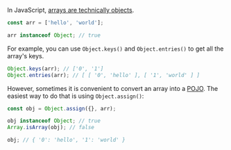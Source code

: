 In JavaScript, [arrays are technically objects](http://thecodebarbarian.com/the-80-20-guide-to-javascript-arrays.html).

```javascript
const arr = ['hello', 'world'];

arr instanceof Object; // true
```

For example, you can use `Object.keys()` and `Object.entries()` to get all the array's keys.

```javascript
Object.keys(arr); // ['0', '1']
Object.entries(arr); // [ [ '0', 'hello' ], [ '1', 'world' ] ]
```

However, sometimes it is convenient to convert an array into a [POJO](/tutorials/fundamentals/pojo).
The easiest way to do that is using `Object.assign()`:

```javascript
const obj = Object.assign({}, arr);

obj instanceof Object; // true
Array.isArray(obj); // false

obj; // { '0': 'hello', '1': 'world' }
```